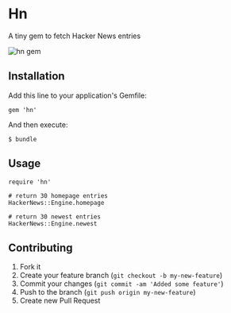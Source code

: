 # Hn

A tiny gem to fetch Hacker News entries

![hn gem](http://forresty.com/images/hn.png)

## Installation

Add this line to your application's Gemfile:

    gem 'hn'

And then execute:

    $ bundle

## Usage

    require 'hn'

    # return 30 homepage entries
    HackerNews::Engine.homepage

    # return 30 newest entries
    HackerNews::Engine.newest

## Contributing

1. Fork it
2. Create your feature branch (`git checkout -b my-new-feature`)
3. Commit your changes (`git commit -am 'Added some feature'`)
4. Push to the branch (`git push origin my-new-feature`)
5. Create new Pull Request
